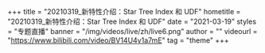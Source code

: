 +++
    title = "20210319_新特性介绍：Star Tree Index 和 UDF"
    hometitle = "20210319_新特性介绍：Star Tree Index 和 UDF"
    date = "2021-03-19"
    styles = "专题直播"
    banner = "/img/videos/live/zh/live6.png"
    author = ""
    videourl = "https://www.bilibili.com/video/BV14U4y1a7mE" 
    tag = "theme"
+++